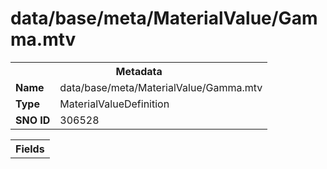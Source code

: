 <h1>data/base/meta/MaterialValue/Gamma.mtv</h1><table><tr><th colspan="100%">Metadata</th></tr><tr><td><b>Name</b></td><td>data/base/meta/MaterialValue/Gamma.mtv</td></tr><tr><td><b>Type</b></td><td>MaterialValueDefinition</td></tr><tr><td><b>SNO ID</b></td><td>306528</td></tr></table>

<table><tr><th colspan="100%">Fields</th></tr></table>

